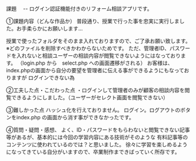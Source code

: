 課題　 -- ログイン認証機能付きのリフォーム相談アプリです。

①課題内容（どんな作品か） 
普段通り、授業で行った事を忠実に実行しました。お手柔らかにお願いします...

授業で使ったフォルダをそのまま入れておりますので、ご了承お願い致します。※どのファイルを削除すべきかわからないためです。
ただ、管理者ID、パスワードを入れないと相談ユーザーの相談内容が閲覧できないようにはなっております。
（login.php  から　select.php  への画面遷移がされる）
お客様は、index.phpの画面から自分の要望を管理者に伝える事ができるようにもなっておりますが
ログインできない為

②工夫した点・こだわった点 
・ログインして管理者のみが顧客の相談内容を閲覧できるようにしました。（ユーザーがセレクト画面を閲覧できない）

③難しかった点
ハッシュ化を行えておりません。
ログイン。ログアウトのボタンをindex.php の画面から消す事ができなかったです。

④質問・疑問・感想、
よく、ID・パスワードをもらわないと閲覧できない記事等があるが、基本的には今回の学習内容にある技術がそのような
有料記事等のコンテンツに使われているのでは？と思いました。
徐々に学習を楽しめるようになってきている自分がいますので、卒業制作まできばっていく所存です。
